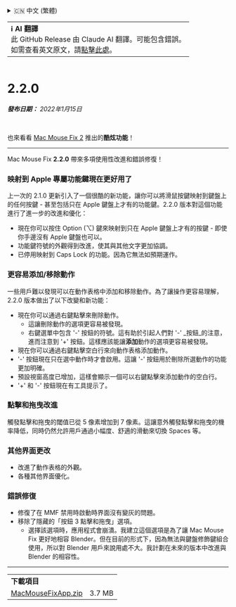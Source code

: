 <details>
<summary>🇨🇳 中文 (繁體)</summary>

[🇬🇧 English (GitHub Release)](https://github.com/noah-nuebling/mac-mouse-fix/releases/tag/2.2.0)\
[🇦🇩 Català](https://redirect.macmousefix.com/?target=mmf-release&tag=2.2.0&locale=ca)\
[🇩🇪 Deutsch](https://redirect.macmousefix.com/?target=mmf-release&tag=2.2.0&locale=de)\
[🇪🇸 Español](https://redirect.macmousefix.com/?target=mmf-release&tag=2.2.0&locale=es)\
[🇫🇷 Français](https://redirect.macmousefix.com/?target=mmf-release&tag=2.2.0&locale=fr)\
[🇮🇩 Indonesia](https://redirect.macmousefix.com/?target=mmf-release&tag=2.2.0&locale=id)\
[🇮🇹 Italiano](https://redirect.macmousefix.com/?target=mmf-release&tag=2.2.0&locale=it)\
[🇭🇺 Magyar](https://redirect.macmousefix.com/?target=mmf-release&tag=2.2.0&locale=hu)\
[🇳🇱 Nederlands](https://redirect.macmousefix.com/?target=mmf-release&tag=2.2.0&locale=nl)\
[🇵🇱 Polski](https://redirect.macmousefix.com/?target=mmf-release&tag=2.2.0&locale=pl)\
[🇧🇷 Português (Brasil)](https://redirect.macmousefix.com/?target=mmf-release&tag=2.2.0&locale=pt-BR)\
[🇵🇹 Português (Portugal)](https://redirect.macmousefix.com/?target=mmf-release&tag=2.2.0&locale=pt-PT)\
[🇷🇴 Română](https://redirect.macmousefix.com/?target=mmf-release&tag=2.2.0&locale=ro)\
[🇸🇪 Svenska](https://redirect.macmousefix.com/?target=mmf-release&tag=2.2.0&locale=sv)\
[🇻🇳 Tiếng Việt](https://redirect.macmousefix.com/?target=mmf-release&tag=2.2.0&locale=vi)\
[🇹🇷 Türkçe](https://redirect.macmousefix.com/?target=mmf-release&tag=2.2.0&locale=tr)\
[🇨🇿 Čeština](https://redirect.macmousefix.com/?target=mmf-release&tag=2.2.0&locale=cs)\
[🇬🇷 Ελληνικά](https://redirect.macmousefix.com/?target=mmf-release&tag=2.2.0&locale=el)\
[🇷🇺 Русский](https://redirect.macmousefix.com/?target=mmf-release&tag=2.2.0&locale=ru)\
[🇺🇦 Українська](https://redirect.macmousefix.com/?target=mmf-release&tag=2.2.0&locale=uk)\
[🇮🇱 עברית](https://redirect.macmousefix.com/?target=mmf-release&tag=2.2.0&locale=he)\
[🇸🇦 العربية](https://redirect.macmousefix.com/?target=mmf-release&tag=2.2.0&locale=ar)\
[🇮🇳 हिन्दी](https://redirect.macmousefix.com/?target=mmf-release&tag=2.2.0&locale=hi)\
[🇹🇭 ไทย](https://redirect.macmousefix.com/?target=mmf-release&tag=2.2.0&locale=th)\
[🇨🇳 中文 (简体)](https://redirect.macmousefix.com/?target=mmf-release&tag=2.2.0&locale=zh-Hans)\
**🇨🇳 中文 (繁體)**\
[🇭🇰 中文（香港)](https://redirect.macmousefix.com/?target=mmf-release&tag=2.2.0&locale=zh-HK)\
[🇯🇵 日本語](https://redirect.macmousefix.com/?target=mmf-release&tag=2.2.0&locale=ja)\
[🇰🇷 한국어](https://redirect.macmousefix.com/?target=mmf-release&tag=2.2.0&locale=ko)\
[Help translate Mac Mouse Fix to different languages!](https://github.com/noah-nuebling/mac-mouse-fix/discussions/731)
</details>
<table align=><td>
<b>ℹ️ AI 翻譯</b><br>
此 GitHub Release 由 Claude AI 翻譯。可能包含錯誤。<br>
如需查看英文原文，請<a href="https://github.com/noah-nuebling/mac-mouse-fix/releases/tag/2.2.0">點擊此處</a>。
</td></table>

<table></table>

# 2.2.0
***發布日期：** 2022年1月15日*

<br>

也來看看 [Mac Mouse Fix 2](https://redirect.macmousefix.com/?target=mmf-release&tag=2.0.0&locale=zh-Hant) 推出的**酷炫功能**！

---

Mac Mouse Fix **2.2.0** 帶來多項使用性改進和錯誤修復！

### 映射到 Apple 專屬功能鍵現在更好用了

上一次的 2.1.0 更新引入了一個很酷的新功能，讓你可以將滑鼠按鍵映射到鍵盤上的任何按鍵 - 甚至包括只在 Apple 鍵盤上才有的功能鍵。2.2.0 版本對這個功能進行了進一步的改進和優化：

- 現在你可以按住 Option (⌥) 鍵來映射到只在 Apple 鍵盤上才有的按鍵 - 即使你手邊沒有 Apple 鍵盤也可以。
- 功能鍵符號的外觀得到改進，使其與其他文字更加協調。
- 已停用映射到 Caps Lock 的功能。因為它無法如預期運作。

### 更容易添加/移除動作

一些用戶難以發現可以在動作表格中添加和移除動作。為了讓操作更容易理解，2.2.0 版本做出了以下改變和新功能：

- 現在你可以通過右鍵點擊來刪除動作。
  - 這讓刪除動作的選項更容易被發現。
  - 右鍵選單中包含 '-' 按鈕的符號。這有助於引起人們對 '-' _按鈕_的注意，進而注意到 '+' 按鈕。這樣應該能讓**添加**動作的選項更容易被發現。
- 現在你可以通過右鍵點擊空白行來向動作表格添加動作。
- '-' 按鈕現在只在選中動作時才會啟用。這讓 '-' 按鈕用於刪除所選動作的功能更加明確。
- 預設視窗高度已增加，這樣會顯示一個可以右鍵點擊來添加動作的空白行。
- '+' 和 '-' 按鈕現在有工具提示了。

### 點擊和拖曳改進

觸發點擊和拖曳的閾值已從 5 像素增加到 7 像素。這讓意外觸發點擊和拖曳的機率降低，同時仍然允許用戶通過小幅度、舒適的滑動來切換 Spaces 等。

### 其他界面更改

- 改進了動作表格的外觀。
- 各種其他界面優化。

### 錯誤修復

- 修復了在 MMF 禁用時啟動時界面沒有變灰的問題。
- 移除了隱藏的「按鈕 3 點擊和拖曳」選項。
  - 選擇該選項時，應用程式會崩潰。我建立這個選項是為了讓 Mac Mouse Fix 更好地相容 Blender。但在目前的形式下，因為無法與鍵盤修飾鍵組合使用，所以對 Blender 用戶來說用處不大。我計劃在未來的版本中改進與 Blender 的相容性。

---

<table align="start">
<tr>
    <td colspan=2>
        <b>下載項目</b>
    </td>
</tr>
<tr>
    <td><a href="https://github.com/noah-nuebling/mac-mouse-fix/releases/download/2.2.0/MacMouseFixApp.zip">MacMouseFixApp.zip</a></td>
    <td>3.7 MB</td>
</tr>
</table>